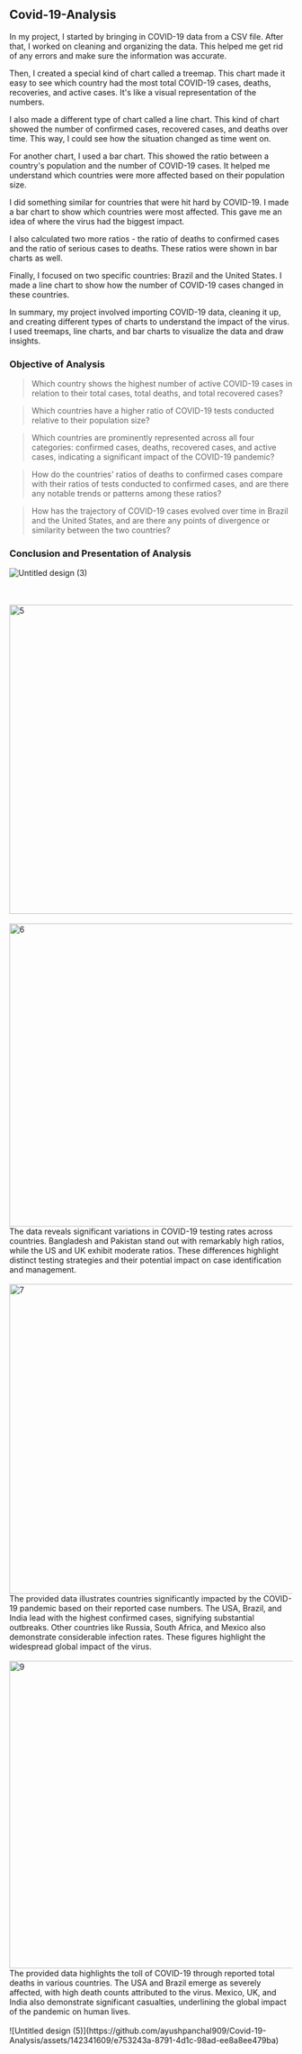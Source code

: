 ## Covid-19-Analysis

In my project, I started by bringing in COVID-19 data from a CSV file. After that, I worked on cleaning and organizing the data. This helped me get rid of any errors and make sure the information was accurate. 

Then, I created a special kind of chart called a treemap. This chart made it easy to see which country had the most total COVID-19 cases, deaths, recoveries, and active cases. It's like a visual representation of the numbers.

I also made a different type of chart called a line chart. This kind of chart showed the number of confirmed cases, recovered cases, and deaths over time. This way, I could see how the situation changed as time went on.

For another chart, I used a bar chart. This showed the ratio between a country's population and the number of COVID-19 cases. It helped me understand which countries were more affected based on their population size.

I did something similar for countries that were hit hard by COVID-19. I made a bar chart to show which countries were most affected. This gave me an idea of where the virus had the biggest impact.

I also calculated two more ratios - the ratio of deaths to confirmed cases and the ratio of serious cases to deaths. These ratios were shown in bar charts as well.

Finally, I focused on two specific countries: Brazil and the United States. I made a line chart to show how the number of COVID-19 cases changed in these countries.

In summary, my project involved importing COVID-19 data, cleaning it up, and creating different types of charts to understand the impact of the virus. I used treemaps, line charts, and bar charts to visualize the data and draw insights.

### Objective of Analysis
>Which country shows the highest number of active COVID-19 cases in relation to their total cases, total deaths, and total recovered cases?

>Which countries have a higher ratio of COVID-19 tests conducted relative to their population size?

>Which countries are prominently represented across all four categories: confirmed cases, deaths, recovered cases, and active cases, indicating a significant impact of the COVID-19 pandemic?

>How do the countries' ratios of deaths to confirmed cases compare with their ratios of tests conducted to confirmed cases, and are there any notable trends or patterns among these ratios?

>How has the trajectory of COVID-19 cases evolved over time in Brazil and the United States, and are there any points of divergence or similarity between the two countries?

### Conclusion and Presentation of Analysis

![Untitled design (3)](https://github.com/ayushpanchal909/Covid-19-Analysis/assets/142341609/2f23e0ae-b475-48fa-ac52-c78e4c34e043)

<br>
<br>
<img width="549" alt="5" src="https://github.com/ayushpanchal909/Covid-19-Analysis/assets/142341609/cf745403-1712-4d05-9304-3b674fb55e75">
<br>
<br>
<img width="538" alt="6" src="https://github.com/ayushpanchal909/Covid-19-Analysis/assets/142341609/780a919e-ba6d-4c27-ad70-dda0ce386547">

<br>
The data reveals significant variations in COVID-19 testing rates across countries. Bangladesh and Pakistan stand out with remarkably high ratios, while the US and UK exhibit moderate ratios. These differences highlight distinct testing strategies and their potential impact on case identification and management.
<br>
<br>
<img width="550" alt="7" src="https://github.com/ayushpanchal909/Covid-19-Analysis/assets/142341609/9957d6ed-f871-4d63-82f8-859cce4e32cb">
<br>
The provided data illustrates countries significantly impacted by the COVID-19 pandemic based on their reported case numbers. The USA, Brazil, and India lead with the highest confirmed cases, signifying substantial outbreaks. Other countries like Russia, South Africa, and Mexico also demonstrate considerable infection rates. These figures highlight the widespread global impact of the virus.
<br>
<br>
<img width="546" alt="9" src="https://github.com/ayushpanchal909/Covid-19-Analysis/assets/142341609/3a3380fc-7d6a-447a-8e99-96dfe2d1ecaf">
<br>
The provided data highlights the toll of COVID-19 through reported total deaths in various countries. The USA and Brazil emerge as severely affected, with high death counts attributed to the virus. Mexico, UK, and India also demonstrate significant casualties, underlining the global impact of the pandemic on human lives.
<br>
<br>
![Untitled design (5)](https://github.com/ayushpanchal909/Covid-19-Analysis/assets/142341609/e753243a-8791-4d1c-98ad-ee8a8ee479ba)


